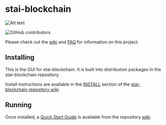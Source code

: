 # stai-blockchain
![Alt text](https://www.stainetwork.org/img/stai_logo.svg)

![GitHub contributors](https://img.shields.io/github/contributors/STATION-I/stai-blockchain?logo=GitHub)

Please check out the [wiki](https://github.com/STATION-I/stai-blockchain/wiki)
and [FAQ](https://github.com/STATION-I/stai-blockchain/wiki/FAQ) for
information on this project.

## Installing

This is the GUI for stai-blockchain. It is built into distribution packages in the stai-blockchain repository.

Install instructions are available in the
[INSTALL](https://github.com/STATION-I/stai-blockchain/wiki/INSTALL)
section of the
[stai-blockchain repository wiki](https://github.com/STATION-I/stai-blockchain/wiki).

## Running

Once installed, a
[Quick Start Guide](https://github.com/STATION-I/stai-blockchain/wiki/Quick-Start-Guide)
is available from the repository
[wiki](https://github.com/STATION-I/stai-blockchain/wiki).

